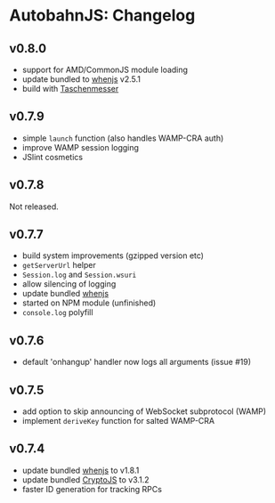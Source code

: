 # AutobahnJS: Changelog

## v0.8.0
 * support for AMD/CommonJS module loading
 * update bundled to [whenjs](https://github.com/cujojs/when) v2.5.1
 * build with [Taschenmesser](https://pypi.python.org/pypi/taschenmesser)

## v0.7.9
 * simple `launch` function (also handles WAMP-CRA auth)
 * improve WAMP session logging
 * JSlint cosmetics

## v0.7.8
Not released.

## v0.7.7
 * build system improvements (gzipped version etc)
 * `getServerUrl` helper
 * `Session.log` and `Session.wsuri`
 * allow silencing of logging
 * update bundled [whenjs](https://github.com/cujojs/when)
 * started on NPM module (unfinished)
 * `console.log` polyfill

## v0.7.6
 * default 'onhangup' handler now logs all arguments (issue #19)

## v0.7.5
 * add option to skip announcing of WebSocket subprotocol (WAMP)
 * implement `deriveKey` function for salted WAMP-CRA

## v0.7.4
 * update bundled [whenjs](https://github.com/cujojs/when) to v1.8.1
 * update bundled [CryptoJS](http://code.google.com/p/crypto-js/) to v3.1.2
 * faster ID generation for tracking RPCs
 